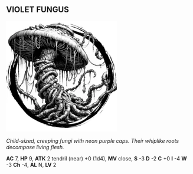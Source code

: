 ## VIOLET FUNGUS

![](images/violet-fungus.webp)

_Child-sized, creeping fungi with neon purple caps. Their whiplike roots decompose living flesh._

**AC** 7, **HP** 9, **ATK** 2 tendril (near) +0 (1d4), **MV** close, **S** -3 **D** -2 **C** +0 **I** -4 **W** -3 **Ch** -4, **AL** N, **LV** 2

